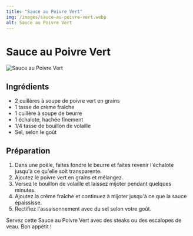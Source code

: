 ```yaml
---
title: "Sauce au Poivre Vert"
img: /images/sauce-au-poivre-vert.webp
alt: Sauce au Poivre Vert
---
```


# Sauce au Poivre Vert

![Sauce au Poivre Vert](/images/sauce-au-poivre-vert.webp)

## Ingrédients

- 2 cuillères à soupe de poivre vert en grains
- 1 tasse de crème fraîche
- 1 cuillère à soupe de beurre
- 1 échalote, hachée finement
- 1/4 tasse de bouillon de volaille
- Sel, selon le goût

## Préparation

1. Dans une poêle, faites fondre le beurre et faites revenir l'échalote jusqu'à ce qu'elle soit transparente.
2. Ajoutez le poivre vert en grains et mélangez.
3. Versez le bouillon de volaille et laissez mijoter pendant quelques minutes.
4. Ajoutez la crème fraîche et continuez à mijoter jusqu'à ce que la sauce épaississe.
5. Rectifiez l'assaisonnement avec du sel selon votre goût.

Servez cette Sauce au Poivre Vert avec des steaks ou des escalopes de veau. Bon appétit !

